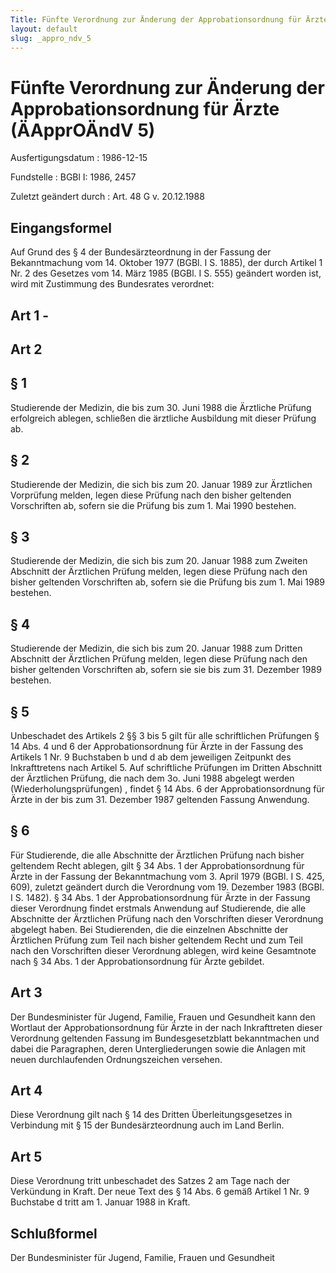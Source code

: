 ```yaml
---
Title: Fünfte Verordnung zur Änderung der Approbationsordnung für Ärzte
layout: default
slug: _appro_ndv_5
---
```


# Fünfte Verordnung zur Änderung der Approbationsordnung für Ärzte (ÄApprOÄndV 5)

Ausfertigungsdatum
:   1986-12-15

Fundstelle
:   BGBl I: 1986, 2457

Zuletzt geändert durch
:   Art. 48 G v. 20.12.1988


## Eingangsformel

Auf Grund des § 4 der Bundesärzteordnung in der Fassung der
Bekanntmachung vom 14. Oktober 1977 (BGBl. I S. 1885), der durch
Artikel 1 Nr. 2 des Gesetzes vom 14. März 1985 (BGBl. I S. 555)
geändert worden ist, wird mit Zustimmung des Bundesrates verordnet:


## Art 1 - 



## Art 2



## § 1

Studierende der Medizin, die bis zum 30. Juni 1988 die Ärztliche
Prüfung erfolgreich ablegen, schließen die ärztliche Ausbildung mit
dieser Prüfung ab.


## § 2

Studierende der Medizin, die sich bis zum 20. Januar 1989 zur
Ärztlichen Vorprüfung melden, legen diese Prüfung nach den bisher
geltenden Vorschriften ab, sofern sie die Prüfung bis zum 1. Mai 1990
bestehen.


## § 3

Studierende der Medizin, die sich bis zum 20. Januar 1988 zum Zweiten
Abschnitt der Ärztlichen Prüfung melden, legen diese Prüfung nach den
bisher geltenden Vorschriften ab, sofern sie die Prüfung bis zum 1.
Mai 1989 bestehen.


## § 4

Studierende der Medizin, die sich bis zum 20. Januar 1988 zum Dritten
Abschnitt der Ärztlichen Prüfung melden, legen diese Prüfung nach den
bisher geltenden Vorschriften ab, sofern sie sie bis zum 31. Dezember
1989 bestehen.


## § 5

Unbeschadet des Artikels 2 §§ 3 bis 5 gilt für alle schriftlichen
Prüfungen § 14 Abs. 4 und 6 der Approbationsordnung für Ärzte in der
Fassung des Artikels 1 Nr. 9 Buchstaben b und d ab dem jeweiligen
Zeitpunkt des Inkrafttretens nach Artikel 5. Auf schriftliche
Prüfungen im Dritten Abschnitt der Ärztlichen Prüfung, die nach dem
3o. Juni 1988 abgelegt werden (Wiederholungsprüfungen) , findet § 14
Abs. 6 der Approbationsordnung für Ärzte in der bis zum 31. Dezember
1987 geltenden Fassung Anwendung.


## § 6

Für Studierende, die alle Abschnitte der Ärztlichen Prüfung nach
bisher geltendem Recht ablegen, gilt § 34 Abs. 1 der
Approbationsordnung für Ärzte in der Fassung der Bekanntmachung vom 3.
April 1979 (BGBl. I S. 425, 609), zuletzt geändert durch die
Verordnung vom 19. Dezember 1983 (BGBl. I S. 1482). § 34 Abs. 1 der
Approbationsordnung für Ärzte in der Fassung dieser Verordnung findet
erstmals Anwendung auf Studierende, die alle Abschnitte der Ärztlichen
Prüfung nach den Vorschriften dieser Verordnung abgelegt haben. Bei
Studierenden, die die einzelnen Abschnitte der Ärztlichen Prüfung zum
Teil nach bisher geltendem Recht und zum Teil nach den Vorschriften
dieser Verordnung ablegen, wird keine Gesamtnote nach § 34 Abs. 1 der
Approbationsordnung für Ärzte gebildet.


## Art 3

Der Bundesminister für Jugend, Familie, Frauen und Gesundheit kann den
Wortlaut der Approbationsordnung für Ärzte in der nach Inkrafttreten
dieser Verordnung geltenden Fassung im Bundesgesetzblatt bekanntmachen
und dabei die Paragraphen, deren Untergliederungen sowie die Anlagen
mit neuen durchlaufenden Ordnungszeichen versehen.


## Art 4

Diese Verordnung gilt nach § 14 des Dritten Überleitungsgesetzes in
Verbindung mit § 15 der Bundesärzteordnung auch im Land Berlin.


## Art 5

Diese Verordnung tritt unbeschadet des Satzes 2 am Tage nach der
Verkündung in Kraft. Der neue Text des § 14 Abs. 6 gemäß Artikel 1 Nr.
9 Buchstabe d tritt am 1. Januar 1988 in Kraft.


## Schlußformel

Der Bundesminister für Jugend, Familie, Frauen und Gesundheit

